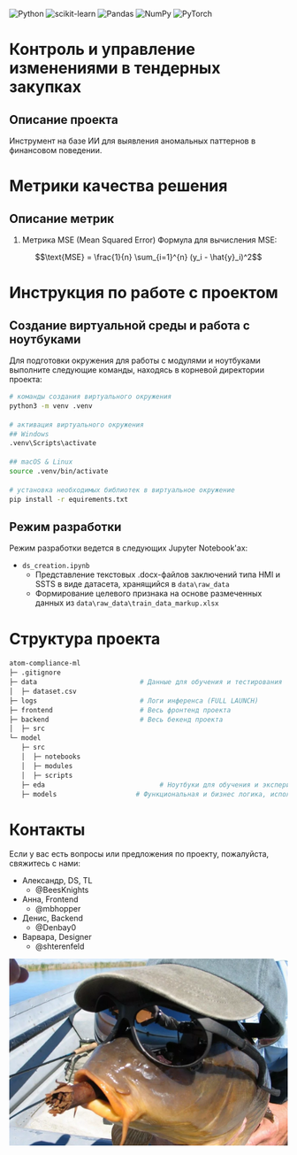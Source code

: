 ![Python](https://img.shields.io/badge/python-3670A0?style=for-the-badge&logo=python&logoColor=ffdd54)
![scikit-learn](https://img.shields.io/badge/scikit--learn-%23F7931E.svg?style=for-the-badge&logo=scikit-learn&logoColor=white)
![Pandas](https://img.shields.io/badge/pandas-%23150458.svg?style=for-the-badge&logo=pandas&logoColor=white)
![NumPy](https://img.shields.io/badge/numpy-%23013243.svg?style=for-the-badge&logo=numpy&logoColor=white)
![PyTorch](https://img.shields.io/badge/PyTorch-%23EE4C2C.svg?style=for-the-badge&logo=PyTorch&logoColor=white)

# Контроль и управление изменениями в тендерных закупках
## Описание проекта

Инструмент на базе ИИ для выявления аномальных паттернов в финансовом поведении.

# Метрики качества решения
## Описание метрик

1. Метрика MSE (Mean Squared Error) Формула для вычисления MSE:

$$\text{MSE} = \frac{1}{n} \sum_{i=1}^{n} (y_i - \hat{y}_i)^2$$ 

# Инструкция по работе с проектом
## Создание виртуальной среды и работа с ноутбуками

Для подготовки окружения для работы с модулями и ноутбуками выполните следующие команды, находясь в корневой директории проекта:

```bash
# команды создания виртуального окружения
python3 -m venv .venv

# активация виртуального окружения
## Windows
.venv\Scripts\activate

## macOS & Linux
source .venv/bin/activate

# установка необходимых библиотек в виртуальное окружение
pip install -r equirements.txt
```

## Режим разработки

Режим разработки ведется в следующих Jupyter Notebook'ах:
- `ds_creation.ipynb`
   - Представление текстовых .docx-файлов заключений типа HMI и SSTS в виде датасета, хранящийся в `data\raw_data`
   - Формирование целевого признака на основе размеченных данных из `data\raw_data\train_data_markup.xlsx`
  
# Структура проекта

```bash
atom-compliance-ml
├─ .gitignore
├─ data                          # Данные для обучения и тестирования
│  ├─ dataset.csv
├─ logs                          # Логи инференса (FULL LAUNCH)
├─ frontend                      # Весь фронтенд проекта
├─ backend                       # Весь бекенд проекта
│  ├─ src                       
└─ model
   ├─ src
   │  ├─ notebooks   
   │  ├─ modules
   │  ├─ scripts 
   ├─ eda                             # Ноутбуки для обучения и экспериментов, модули
   ├─ models                    # Функциональная и бизнес логика, используемая во всех ноутбуках  

```

# Контакты
Если у вас есть вопросы или предложения по проекту, пожалуйста, свяжитесь с нами:
- Александр, DS, TL
   - @BeesKnights
- Анна, Frontend
   - @mbhopper
- Денис, Backend
   - @Denbay0
- Варвара, Designer
   - @shterenfeld

![alt text](team_logo.png)
